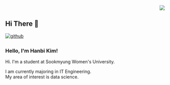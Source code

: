 <div align="right">
<img src="https://komarev.com/ghpvc/?username=jiyeoon&&style=flat-square" align="right" />
</div>  
  

<br/>  

## Hi There 👋  
  

<a href="https://github.com/ddubii" target="_blank">
<img src=https://img.shields.io/badge/github-%2324292e.svg?&style=for-the-badge&logo=github&logoColor=white alt=github style="margin-bottom: 5px;" />
</a>

### Hello, I'm Hanbi Kim!

Hi. I'm a student at Sookmyung Women's University.

I am currently majoring in IT Engineering.
<br/>
My area of interest is data science.
<br/>


